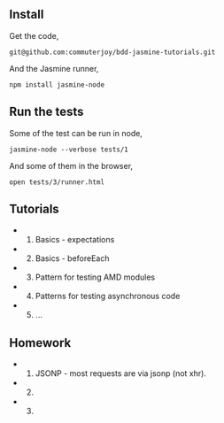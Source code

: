 
Install
-------

Get the code,

```
git@github.com:commuterjoy/bdd-jasmine-tutorials.git
```

And the Jasmine runner,

```
npm install jasmine-node
```

Run the tests
-------------

Some of the test can be run in node,

```
jasmine-node --verbose tests/1
```

And some of them in the browser,

```
open tests/3/runner.html
```

Tutorials
---------

- 1. Basics - expectations
- 2. Basics - beforeEach
- 3. Pattern for testing AMD modules
- 4. Patterns for testing asynchronous code 
- 5. ...

Homework
--------

- 1. JSONP - most requests are via jsonp (not xhr).
- 2. 
- 3. 
